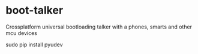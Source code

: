 boot-talker
===========

Crossplatform universal bootloading talker with a phones, smarts and other mcu devices

sudo pip install pyudev

